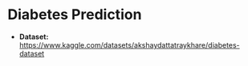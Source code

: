 # Diabetes Prediction
- **Dataset:** https://www.kaggle.com/datasets/akshaydattatraykhare/diabetes-dataset
